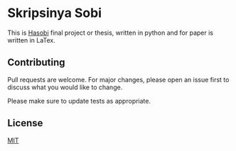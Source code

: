 # Skripsinya Sobi

This is [Hasobi](https://twitter.com/hasobi) final project or thesis, written in python and for paper is written in LaTex.

## Contributing
Pull requests are welcome. For major changes, please open an issue first to discuss what you would like to change.

Please make sure to update tests as appropriate.

## License
[MIT](https://choosealicense.com/licenses/mit/)
